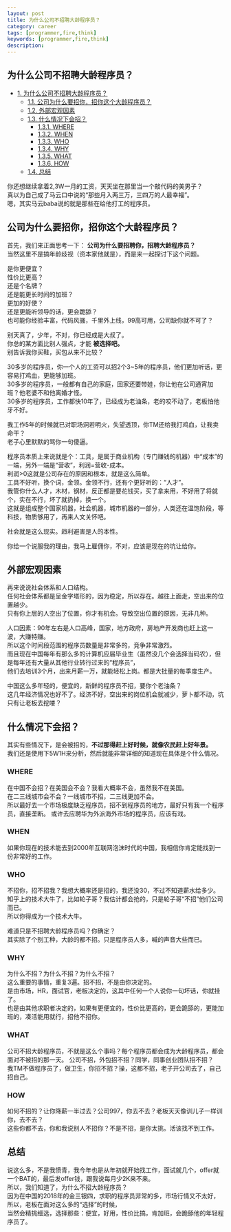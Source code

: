 ```yaml
---
layout: post
title: 为什么公司不招聘大龄程序员？
category: career
tags: [programmer,fire,think]
keywords: [programmer,fire,think]
description: 
---
```


<div id="table-of-contents">
<h2>为什么公司不招聘大龄程序员？</h2>
<div id="text-table-of-contents">
<ul>
<li><a href="#sec-1">1. 为什么公司不招聘大龄程序员？</a>
<ul>
<li><a href="#sec-1-1">1.1. 公司为什么要招你，招你这个大龄程序员？</a></li>
<li><a href="#sec-1-2">1.2. 外部宏观因素</a></li>
<li><a href="#sec-1-3">1.3. 什么情况下会招？</a>
<ul>
<li><a href="#sec-1-3-1">1.3.1. WHERE</a></li>
<li><a href="#sec-1-3-2">1.3.2. WHEN</a></li>
<li><a href="#sec-1-3-3">1.3.3. WHO</a></li>
<li><a href="#sec-1-3-4">1.3.4. WHY</a></li>
<li><a href="#sec-1-3-5">1.3.5. WHAT</a></li>
<li><a href="#sec-1-3-6">1.3.6. HOW</a></li>
</ul>
</li>
<li><a href="#sec-1-4">1.4. 总结</a></li>
</ul>
</li>
</ul>
</div>
</div>


你还想继续拿着2,3W一月的工资，天天坐在那里当一个敲代码的美男子？   
真以为自己成了马云口中说的“那些月入两三万，三四万的人最幸福”。   
嗯，其实马云baba说的就是那些在给他打工的程序员。  

## 公司为什么要招你，招你这个大龄程序员？<a id="sec-1-1" name="sec-1-1"></a>

首先，我们来正面思考一下： **公司为什么要招聘你，招聘大龄程序员？**  
当然这里不是搞年龄歧视（资本家他就是），而是来一起探讨下这个问题。  

是你更便宜？  
性价比更高？  
还是个名牌？  
还是能更长时间的加班？  
更加的好使？  
还是更能听领导的话，更会跪舔？  
也可能你经验丰富，代码风骚，千里外上线，99高可用，公司缺你就不可了？  

别天真了，少年，不对，你已经成是大叔了。  
你总的某方面比别人强点，才能 **被选择吧。**  
别告诉我你买鞋，买包从来不比较？  

30多岁的程序员，你一个人的工资可以招2个3~5年的程序员，他们更加听话，更容易打鸡血，更能够加班。  
30多岁的程序员，一般都有自己的家庭，回家还要带娃，你让他在公司通宵加班？他老婆不和他离婚才怪。  
30多岁的程序员，工作都快10年了，已经成为老油条，老的咬不动了，老板怕他牙不好。  

我工作5年的时候就已对职场洞若明火，失望透顶，你TM还给我打鸡血，让我卖命干？  
老子心里默默的骂你一句傻逼。  

程序员本质上来说就是个：工具，是属于商业机构（专门赚钱的机器）中“成本”的一端，另外一端是“营收”，利润=营收-成本。  
利润>0这就是公司存在的原因和根本，就是这么简单。  
工具不好听，换个词，金领。金领不行，还有个更好听的：“人才”。  
我管你什么人才，木材，钢材，反正都是要花钱买，买了拿来用，不好用了将就个，实在不行，坏了就扔掉，换一个。  
这就是组成整个国家机器，社会机器，城市机器的一部分，人类还在温饱阶段，等科技，物质够用了，再来人文关怀吧。  

社会就是这么现实。趋利避害是人的本性。  

你给一个说服我的理由，我马上雇佣你，不对，应该是现在的坑让给你。  

## 外部宏观因素<a id="sec-1-2" name="sec-1-2"></a>

再来说说社会体系和人口结构。  
任何社会体系都是呈金字塔形的，因为稳定，所以存在。越往上面走，空出来的位置越少。  
只有你上层的人空出了位置，你才有机会。导致空出位置的原因，无非几种。  

人口因素：90年左右是人口高峰，国家，地方政府，房地产开发商也赶上这一波，大赚特赚。  
所以这个时间段范围的程序员数量是非常多的，竞争非常激烈。  
而且现在中国每年有那么多的计算机应届毕业生（虽然没几个会选择当码农），但是每年还有大量从其他行业转行过来的“程序员”，  
他们去培训3个月，出来月薪一万，就能轻松上岗。都是大批量的每季度生产。  

中国这么多年轻的，便宜的，新鲜的程序员不招，要你个老油条？   
这几年经济情况也好不了。经济不好，空出来的岗位机会就减少，萝卜都不动，坑只有让老板去挖喽？  

## 什么情况下会招？<a id="sec-1-3" name="sec-1-3"></a>

其实有些情况下，是会被招的，**不过那得赶上好时候，就像农民赶上好年景。**  
我们还是使用下5W1H来分析，然后就能非常详细的知道现在具体是个什么情况。    

### WHERE<a id="sec-1-3-1" name="sec-1-3-1"></a>

在中国不会招？在美国会不会？我看大概率不会，虽然我不在美国。  
在二三线城市会不会？一线城市不招，二三线更加不会。  
所以最好去一个市场极度缺乏程序员，招不到程序员的地方，最好只有我一个程序员，直接垄断。 
或许去应聘华为外派海外市场的程序员，应该有戏。  

### WHEN<a id="sec-1-3-2" name="sec-1-3-2"></a>

如果你现在的技术能去到2000年互联网泡沫时代的中国，我相信你肯定能找到一份非常好的工作。  

### WHO<a id="sec-1-3-3" name="sec-1-3-3"></a>

不招你，招不招我？我想大概率还是招的，我还没30，不过不知道薪水给多少。  
知乎上的技术大牛了，比如轮子哥？我估计都会抢的，只是轮子哥“不招”他们公司而已。  
所以你得成为一个技术大牛。  

难道只是不招聘大龄程序员吗？你确定？  
其实除了个别工种，大龄的都不招。只是程序员人多，喊的声音大些而已。  

### WHY<a id="sec-1-3-4" name="sec-1-3-4"></a>

为什么不招？为什么不招？为什么不招？  
这么重要的事情，重复3遍。招不招，不是由你决定的。  
是由市场，HR，面试官，老板决定的，这其中任何一个人说你一句坏话，你就挂了。  
也是由其他求职者决定的，如果有更便宜的，性价比更高的，更会跪舔的，更能加班的，凑活能用就行，招他不招你。  

### WHAT<a id="sec-1-3-5" name="sec-1-3-5"></a>

公司不招大龄程序员，不就是这么个事吗？每个程序员都会成为大龄程序员，都会面对不被招的那一天。 
公司不招，外包招不招？同学，同事创业团队招不招？  
我TM不做程序员了，做卫生，你招不招？操，这都不招，老子开公司去了，自己招自己。  

### HOW<a id="sec-1-3-6" name="sec-1-3-6"></a>

如何不招的？让你降薪一半过去？公司997，你去不去？老板天天像训儿子一样训你，去不去？  
这些你都不去，你和我说别人不招你？不是不招，是你太挑。活该找不到工作。  

## 总结<a id="sec-1-4" name="sec-1-4"></a>

说这么多，不是我愤青，我今年也是从年初就开始找工作，面试就几个，offer就一个BAT的，最后发offer钱，跟我说每月少2K来不来。  
所以，我们知道了，为什么不招大龄程序员？  
因为在中国的2018年的金三银四，求职的程序员非常的多，市场行情又不太好，所以，老板在面对这么多的“选择”的时候，   
当然会精挑细选，选择那些：便宜，好用，性价比搞，肯加班，会跪舔他的年轻程序员了。  
